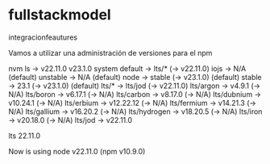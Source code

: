 # fullstackmodel
integracionfeautures

Vamos a utilizar una administración de versiones para el npm

nvm ls
->     v22.11.0
        v23.1.0
         system
default -> lts/* (-> v22.11.0)
iojs -> N/A (default)
unstable -> N/A (default)
node -> stable (-> v23.1.0) (default)
stable -> 23.1 (-> v23.1.0) (default)
lts/* -> lts/jod (-> v22.11.0)
lts/argon -> v4.9.1 (-> N/A)
lts/boron -> v6.17.1 (-> N/A)
lts/carbon -> v8.17.0 (-> N/A)
lts/dubnium -> v10.24.1 (-> N/A)
lts/erbium -> v12.22.12 (-> N/A)
lts/fermium -> v14.21.3 (-> N/A)
lts/gallium -> v16.20.2 (-> N/A)
lts/hydrogen -> v18.20.5 (-> N/A)
lts/iron -> v20.18.0 (-> N/A)
lts/jod -> v22.11.0


lts 22.11.0

Now is using node v22.11.0 (npm v10.9.0)
